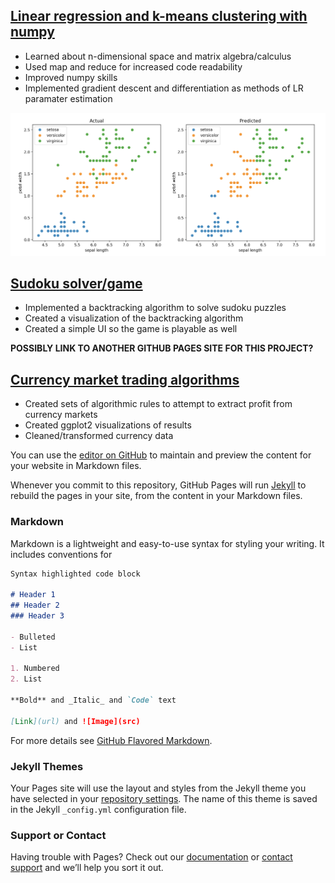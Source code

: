 
## [Linear regression and k-means clustering with numpy](https://github.com/rluedde/ml_algorithms)
* Learned about n-dimensional space and matrix algebra/calculus
* Used map and reduce for increased code readability
* Improved numpy skills
* Implemented gradient descent and differentiation as methods of LR paramater estimation

![Actual species grouping versus what K-means predicts](k_means_visual.png)

## [Sudoku solver/game](https://github.com/rluedde/sudoku)
* Implemented a backtracking algorithm to solve sudoku puzzles
* Created a visualization of the backtracking algorithm
* Created a simple UI so the game is playable as well

**POSSIBLY LINK TO ANOTHER GITHUB PAGES SITE FOR THIS PROJECT?**

## [Currency market trading algorithms](poster.pdf)
* Created sets of algorithmic rules to attempt to extract profit from currency markets
* Created ggplot2 visualizations of results
* Cleaned/transformed currency data 


You can use the [editor on GitHub](https://github.com/rluedde/rluedde.github.io/edit/master/index.md) to maintain and preview the content for your website in Markdown files.

Whenever you commit to this repository, GitHub Pages will run [Jekyll](https://jekyllrb.com/) to rebuild the pages in your site, from the content in your Markdown files.

### Markdown

Markdown is a lightweight and easy-to-use syntax for styling your writing. It includes conventions for

```markdown
Syntax highlighted code block

# Header 1
## Header 2
### Header 3

- Bulleted
- List

1. Numbered
2. List

**Bold** and _Italic_ and `Code` text

[Link](url) and ![Image](src)
```

For more details see [GitHub Flavored Markdown](https://guides.github.com/features/mastering-markdown/).

### Jekyll Themes

Your Pages site will use the layout and styles from the Jekyll theme you have selected in your [repository settings](https://github.com/rluedde/rluedde.github.io/settings). The name of this theme is saved in the Jekyll `_config.yml` configuration file.

### Support or Contact

Having trouble with Pages? Check out our [documentation](https://help.github.com/categories/github-pages-basics/) or [contact support](https://github.com/contact) and we’ll help you sort it out.

